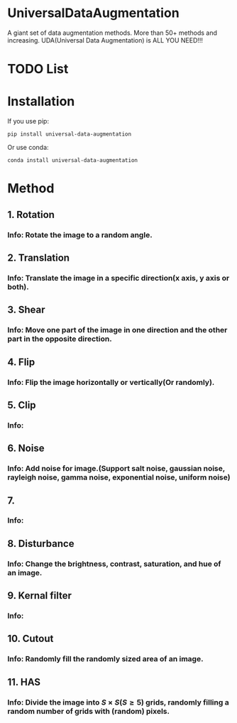 # UniversalDataAugmentation
A giant set of data augmentation methods. More than 50+ methods and increasing. UDA(Universal Data Augmentation) is ALL YOU NEED!!!
# TODO List

# Installation
If you use pip:
```
pip install universal-data-augmentation
```
Or use conda:
```
conda install universal-data-augmentation
```
# Method
## 1. Rotation
### Info: Rotate the image to a random angle.
## 2. Translation
### Info: Translate the image in a specific direction(x axis, y axis or both).
## 3. Shear
### Info: Move one part of the image in one direction and the other part in the opposite direction.
## 4. Flip
### Info: Flip the image horizontally or vertically(Or randomly).
## 5. Clip
### Info: 
## 6. Noise
### Info: Add noise for image.(Support salt noise, gaussian noise, rayleigh noise, gamma noise, exponential noise, uniform noise)
## 7. 
### Info: 
## 8. Disturbance
### Info: Change the brightness, contrast, saturation, and hue of an image.
## 9. Kernal filter
### Info: 
## 10. Cutout
### Info: Randomly fill the randomly sized area of an image.
## 11. HAS
### Info: Divide the image into $S×S(S≥5)$ grids, randomly filling a random number of grids with (random) pixels.
